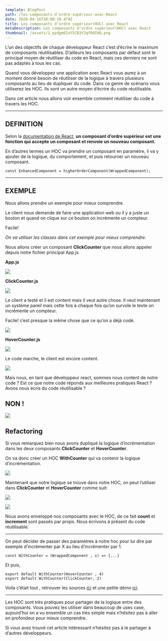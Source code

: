 ```yaml
---
template: BlogPost
path: /les-composants-d’ordre-supérieur-avec-React
date: 2020-04-16T20:00:10.474Z
title: Les composants d’ordre supérieur(HOC) avec React
metaDescription: Les composants d’ordre supérieur(HOC) avec React
thumbnail: /assets/1_qzdgm6IoYSCB3YJqfO8IHQ.png
---
```

L’un des objectifs de chaque développeur React c’est d’écrire le maximum de composants réutilisables. D’ailleurs les composants par défaut sont le principal moyen de réutiliser du code en React, mais ces derniers ne sont pas adaptés à tous les cas.

Quand vous développez une application avec React vous aurez à un moment donné besoin de réutiliser de la logique à travers plusieurs composants au lieu de dupliquer du code. Dans ce genre de scénario vous utiliserez les HOC. Ils sont un autre moyen d’écrire du code réutilisable.

Dans cet article nous allons voir ensemble comment réutiliser du code à travers les HOC.

- - -

## DEFINITION

Selon la [documentation de React](https://fr.reactjs.org/docs/higher-order-components.html), **un composant d’ordre supérieur est une fonction qui accepte un composant et renvoie un nouveau composant.**

En d’autres termes un HOC va prendre un composant en paramètre, il va y ajouter de la logique, du comportement, et puis retourner un nouveau composant.

```
const EnhancedComponent = higherOrderComponent(WrappedComponent);
```

- - -

## EXEMPLE

Nous allons prendre un exemple pour mieux comprendre.

Le client nous demande de faire une application web ou il y a juste un bouton et quand on clique sur ce bouton on incrémente un compteur.

Facile!

*On va utiliser les classes dans cet exemple pour mieux comprendre.*

Nous allons créer un composant **ClickCounter** que nous allons appeler depuis notre fichier principal App.js

**App.js**



![](https://miro.medium.com/max/2268/1*GTfqZgo4_K4B5cnv_ejgSw.png)

**ClickCounter.js**



![](https://miro.medium.com/max/2272/1*zsELHGJHPNkk3KidpUPSaA.png)

Le client a testé et il est content mais il veut autre chose. Il veut maintenant un système pareil mais cette fois à chaque fois qu’on survole le texte on incrémente un compteur.

Facile! c’est presque la même chose que ce qu’on a déjà codé.



![](https://miro.medium.com/max/2268/1*PAPpUtCOhXXxXT1MidFfFg.png)

**HoverCounter.js**



![](https://miro.medium.com/max/2272/1*GW_olNkCRrFGemBmvT3TUQ.png)

Le code marche, le client est encore content.



![](https://miro.medium.com/max/1954/1*cML5_zj1-HwePaxc2E8K8w.jpeg)

Mais nous, en tant que développeur react, sommes nous content de notre code ? Est ce que notre code réponds aux meilleures pratiques React ? Avons nous écris du code réutilisable ?

## NON !



![](https://miro.medium.com/max/2400/1*U_lNUEOBTppLfdjlgrBhaQ.jpeg)

## Refactoring

Si vous remarquez bien nous avons dupliqué la logique d’incrémentation dans les deux composants **ClickCounter** et **HoverCounter**.

On va donc créer un HOC **WithCounter** qui va contenir la logique d’incrémentation.



![](https://miro.medium.com/max/3272/1*AAWpnXQ2qOWCu5mP9bEwig.png)

Maintenant que notre logique se trouve dans notre HOC, on peut l’utiliser dans **ClickCounter** et **HoverCounter** comme suit:



![](https://miro.medium.com/max/2644/1*C18sPlb8ydYjbsL_cnQ1tg.png)



![](https://miro.medium.com/max/2800/1*KIz1fx4xFksqanl2QrZiiQ.png)

Nous avons enveloppé nos composants avec le HOC, de ce fait **count** et **increment** sont passés par props. Nous écrivons à présent du code réutilisable.

- - -

On peut décider de passer des paramètres à notre hoc pour lui dire par exemple d’incrémenter par X au lieu d’incrémenter par 1.

```
const WithCounter = (WrappedComponent , x) => {...}
```

Et puis,

```
export default WithCounter(HoverCounter , 4)
export default WithCounter(ClickCounter, 2)
```

Voila c’était tout , retrouver les sources [ici](https://github.com/Sidibedev/highOrderComponent) et une petite démo [ici](https://trusting-knuth-0458a0.netlify.app/).

- - -

Les HOC sont très pratiques pour partager de la logique entre des composants. Vous pouvez les utiliser dans beaucoup de uses case, aujourd’hui on a vu ensemble un cas très simple mais n’hésitez pas à aller en profondeur pour mieux comprendre.

Si vous avez trouvé cet article intéressant n’hésitez pas à le partager à d’autres développeurs.
